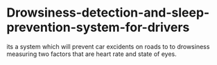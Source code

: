# Drowsiness-detection-and-sleep-prevention-system-for-drivers
its a system which will prevent car excidents on roads to to drowsiness measuring two factors that are heart rate and state of eyes.
